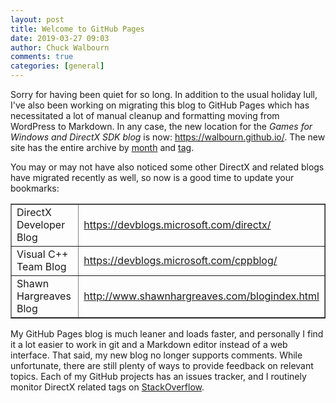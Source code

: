 ```yaml
---
layout: post
title: Welcome to GitHub Pages
date: 2019-03-27 09:03
author: Chuck Walbourn
comments: true
categories: [general]
---
```


Sorry for having been quiet for so long. In addition to the usual holiday lull, I've also been working on migrating this blog to GitHub Pages which has necessitated a lot of manual cleanup and formatting moving from WordPress to Markdown. In any case, the new location for the <em>Games for Windows and DirectX SDK blog</em> is now: <a href="https://walbourn.github.io/">https://walbourn.github.io/</a>. The new site has the entire archive by <a href="https://walbourn.github.io/archive/">month</a> and <a href="https://walbourn.github.io/tags/">tag</a>.

You may or may not have also noticed some other DirectX and related blogs have migrated recently as well, so now is a good time to update your bookmarks:

<table border="1">
<tbody>
<tr>
<td>DirectX Developer Blog</td>
<td><a href="https://devblogs.microsoft.com/directx/">https://devblogs.microsoft.com/directx/</a></td>
</tr>
<tr>
<td>Visual C++ Team Blog</td>
<td><a href="https://devblogs.microsoft.com/cppblog/">https://devblogs.microsoft.com/cppblog/</a></td>
</tr>
<tr>
<td>Shawn Hargreaves Blog</td>
<td><a href="http://www.shawnhargreaves.com/blogindex.html">http://www.shawnhargreaves.com/blogindex.html</a></td>
</tr>
</tbody>
</table>

My GitHub Pages blog is much leaner and loads faster, and personally I find it a lot easier to work in git and a Markdown editor instead of a web interface. That said, my new blog no longer supports comments. While unfortunate, there are still plenty of ways to provide feedback on relevant topics. Each of my GitHub projects has an issues tracker, and I routinely monitor DirectX related tags on <a href="https://stackoverflow.com/">StackOverflow</a>.
